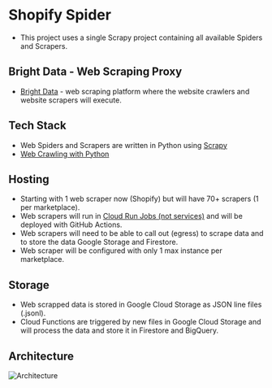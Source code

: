 # Shopify Spider

- This project uses a single Scrapy project containing all available Spiders and Scrapers.

## Bright Data - Web Scraping Proxy

- [Bright Data](https://brightdata.com/) - web scraping platform where the website crawlers and website scrapers will execute.

## Tech Stack

- Web Spiders and Scrapers are written in Python using [Scrapy](https://scrapy.org/)
- [Web Crawling with Python](https://brightdata.com/blog/how-tos/web-crawling-with-python)

## Hosting

- Starting with 1 web scraper now (Shopify) but will have 70+ scrapers (1 per marketplace).
- Web scrapers will run in [Cloud Run Jobs (not services)](https://cloud.google.com/run/docs/create-jobs) and will be deployed with GitHub Actions.
- Web scrapers will need to be able to call out (egress) to scrape data and to store the data Google Storage and Firestore.
- Web scraper will be configured with only 1 max instance per marketplace.

## Storage

- Web scrapped data is stored in Google Cloud Storage as JSON line files (.jsonl).
- Cloud Functions are triggered by new files in Google Cloud Storage and will process the data and store it in Firestore and BigQuery.

## Architecture

![Architecture](./assets/architecture.png)
